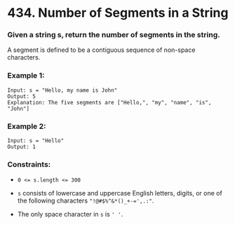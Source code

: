 # 434. Number of Segments in a String

### Given a string s, return the number of segments in the string.

A segment is defined to be a contiguous sequence of non-space characters.

### Example 1:

```
Input: s = "Hello, my name is John"
Output: 5
Explanation: The five segments are ["Hello,", "my", "name", "is", "John"]
```

### Example 2:

```
Input: s = "Hello"
Output: 1
```

### Constraints:

- `0 <= s.length <= 300`

- `s` consists of lowercase and uppercase English letters, digits, or one of the following characters `"!@#$%^&*()_+-=',.:"`.

- The only space character in `s` is `' '`.
